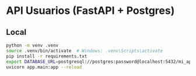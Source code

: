 # API Usuarios (FastAPI + Postgres)

## Local
```bash
python -m venv .venv
source .venv/bin/activate  # Windows: .venv\Scripts\activate
pip install -r requirements.txt
export DATABASE_URL=postgresql://postgres:password@localhost:5432/mi_api
uvicorn app.main:app --reload
```
